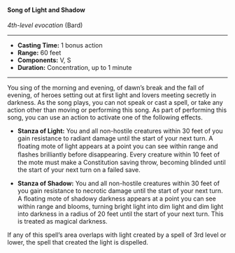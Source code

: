 #### Song of Light and Shadow
*4th-level evocation* (Bard)
___
- **Casting Time:** 1 bonus action
- **Range:** 60 feet
- **Components:** V, S
- **Duration:** Concentration, up to 1 minute
---
You sing of the morning and evening, of dawn’s break and the fall of evening, of heroes setting out at first light and lovers meeting secretly in darkness. As the song plays, you can not speak or cast a spell, or take any action other than moving or performing this song. As part of performing this song, you can use an action to activate one of the following effects.

* **Stanza of Light:** You and all non-hostile creatures within 30 feet of you gain resistance to radiant damage until the start of your next turn. A ﬂoating mote of light appears at a point you can see within range and ﬂashes brilliantly before disappearing. Every creature within 10 feet of the mote must make a Constitution saving throw, becoming blinded until the start of your next turn on a failed save.

* **Stanza of Shadow:** You and all non-hostile creatures within 30 feet of you gain resistance to necrotic damage until the start of your next turn. A ﬂoating mote of shadowy darkness appears at a point you can see within range and blooms, turning bright light into dim light and dim light into darkness in a radius of 20 feet until the start of your next turn. This is treated as magical darkness.

If any of this spell’s area overlaps with light created by a spell of 3rd level or lower, the spell that created the light is dispelled.
